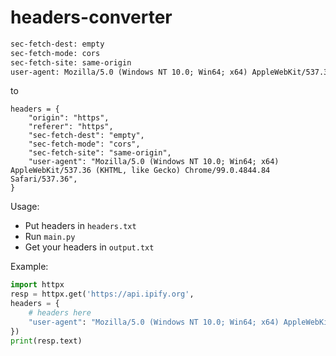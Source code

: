# headers-converter
```txt
sec-fetch-dest: empty
sec-fetch-mode: cors
sec-fetch-site: same-origin
user-agent: Mozilla/5.0 (Windows NT 10.0; Win64; x64) AppleWebKit/537.36 (KHTML, like Gecko) Chrome/99.0.4844.84 Safari/537.36
```
to
```
headers = {
	"origin": "https",
	"referer": "https",
	"sec-fetch-dest": "empty",
	"sec-fetch-mode": "cors",
	"sec-fetch-site": "same-origin",
	"user-agent": "Mozilla/5.0 (Windows NT 10.0; Win64; x64) AppleWebKit/537.36 (KHTML, like Gecko) Chrome/99.0.4844.84 Safari/537.36",
}
```

Usage:

* Put headers in `headers.txt`
* Run `main.py`
* Get your headers in `output.txt`

Example:

```py
import httpx
resp = httpx.get('https://api.ipify.org',
headers = {
	# headers here
	"user-agent": "Mozilla/5.0 (Windows NT 10.0; Win64; x64) AppleWebKit/537.36 (KHTML, like Gecko) Chrome/99.0.4844.84 Safari/537.36",
})
print(resp.text)
```
